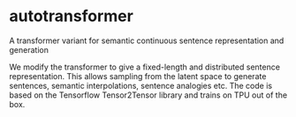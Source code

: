 # autotransformer
A transformer variant for semantic continuous sentence representation and generation

We modify the transformer to give a fixed-length and distributed sentence representation.
This allows sampling from the latent space to generate sentences, semantic interpolations, sentence analogies etc.
The code is based on the Tensorflow Tensor2Tensor library and trains on TPU out of the box.
